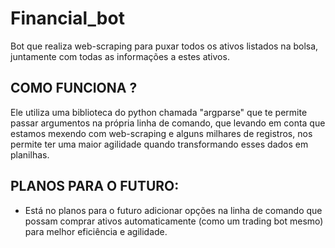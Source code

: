 # Financial_bot
Bot que realiza web-scraping para puxar todos os ativos listados na bolsa, juntamente com todas as informações a estes ativos.

## COMO FUNCIONA ?
Ele utiliza uma biblioteca do python chamada "argparse" que te permite passar argumentos na própria linha de comando, que levando em conta que estamos mexendo com web-scraping e alguns milhares de registros, nos permite ter uma maior agilidade quando transformando esses dados em planilhas. <br>

## PLANOS PARA O FUTURO:
- Está no planos para o futuro adicionar opções na linha de comando que possam comprar ativos automaticamente (como um trading bot mesmo) para melhor eficiência e agilidade. <br>
